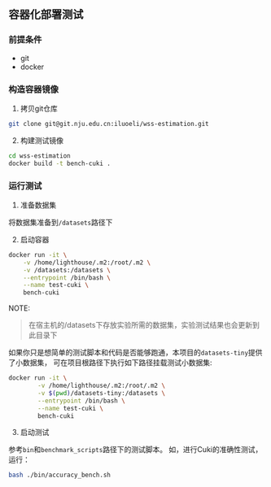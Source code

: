 ## 容器化部署测试

### 前提条件

- git
- docker

### 构造容器镜像

1. 拷贝git仓库

```bash
git clone git@git.nju.edu.cn:iluoeli/wss-estimation.git
```

2. 构建测试镜像

```bash
cd wss-estimation
docker build -t bench-cuki .
```

### 运行测试

1. 准备数据集

将数据集准备到`/datasets`路径下

2. 启动容器

```bash
docker run -it \
	-v /home/lighthouse/.m2:/root/.m2 \
	-v /datasets:/datasets \
	--entrypoint /bin/bash \
	--name test-cuki \
	bench-cuki
```

NOTE:
> 在宿主机的/datasets下存放实验所需的数据集，实验测试结果也会更新到此目录下

如果你只是想简单的测试脚本和代码是否能够跑通，本项目的`datasets-tiny`提供了小数据集，
可在项目根路径下执行如下路径挂载测试小数据集:

```bash
docker run -it \
        -v /home/lighthouse/.m2:/root/.m2 \
        -v $(pwd)/datasets-tiny:/datasets \
        --entrypoint /bin/bash \
        --name test-cuki \
        bench-cuki
```

3. 启动测试

参考`bin`和`benchmark_scripts`路径下的测试脚本。
如，进行Cuki的准确性测试，运行：

```bash
bash ./bin/accuracy_bench.sh
```
